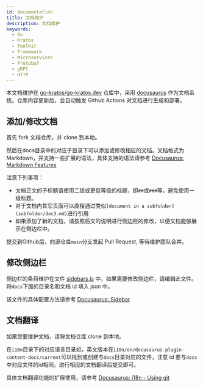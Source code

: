 ```yaml
---
id: documentation
title: 文档维护
description: 文档维护
keywords:
  - Go 
  - Kratos
  - Toolkit
  - Framework
  - Microservices
  - Protobuf
  - gRPC
  - HTTP
---
```


本文档维护在 [go-kratos/go-kratos.dev](https://github.com/go-kratos/go-kratos.dev) 仓库中，采用 [docusaurus](https://docusaurus.io/) 作为文档系统。仓库内容更新后，会自动触发 Github Actions 对文档进行生成和部署。

## 添加/修改文档
首先 fork 文档仓库，并 clone 到本地。

然后在docs目录中的对应子目录下可以添加或修改相应的文档。文档格式为 Markdown，并支持一些扩展的语法，具体支持的语法请参考 [Docusaurus: Markdown Features](https://docusaurus.io/docs/markdown-features)

注意下列事项：
* 文档正文的子标题请使用二级或更低等级的标题，即`##`或`###`等，避免使用一级标题。
* 对于文档内其它页面可以直接通过类似`[document in a subfolder](subfolder/doc3.md)`进行引用
* 如果添加了新的文档，请按照后文的说明进行侧边栏的修改，以便文档能够展示在侧边栏中。

提交到Github后，向源仓库`main`分支发起 Pull Request, 等待维护团队合并。

## 修改侧边栏
侧边栏的条目维护在文件 [sidebars.js](https://github.com/go-kratos/go-kratos.dev/blob/main/sidebars.js) 中，如果需要修改侧边栏，请编辑此文件。
将`docs`下面的目录名和文档 id 填入 json 中。

该文件的具体配置方法请参考 [Docusaurus: Sidebar](https://docusaurus.io/docs/sidebar)

## 文档翻译
如果您要维护文档，请将文档仓库 clone 到本地。

在`i18n`目录下的对应语言目录如，英文版本在`i18n/en/docusaurus-plugin-content-docs/current`可以找到或创建与`docs`目录对应的文件，注意 id 要与`docs`中对应文件的id相同。进行相应的文档翻译后提交即可。

具体文档翻译功能的扩展使用，请参考 [Docusaurus: i18n - Using git](https://docusaurus.io/docs/i18n/git)
